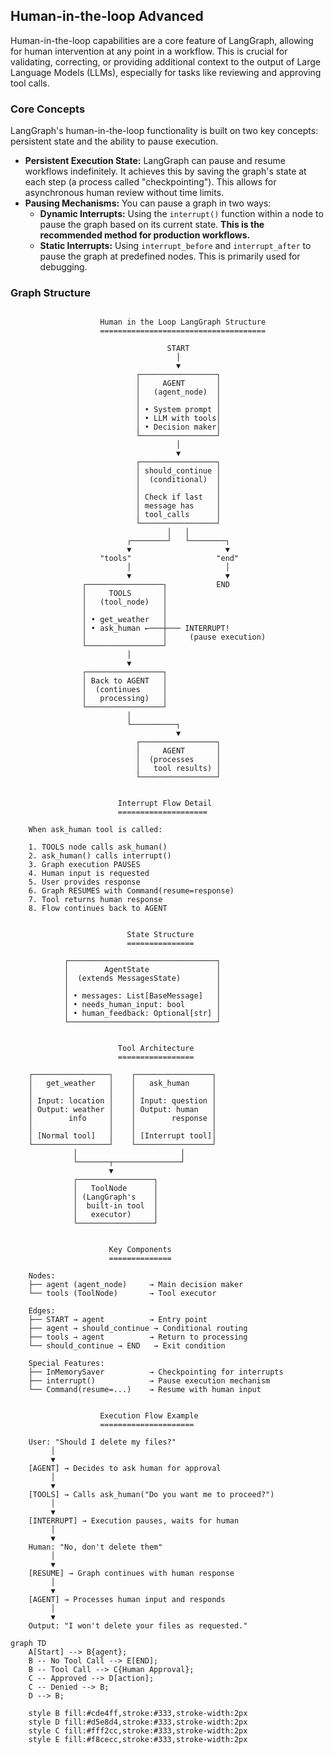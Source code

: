 ## Human-in-the-loop Advanced

Human-in-the-loop capabilities are a core feature of LangGraph, allowing for human intervention at any point in a workflow. This is crucial for validating, correcting, or providing additional context to the output of Large Language Models (LLMs), especially for tasks like reviewing and approving tool calls.

### Core Concepts

LangGraph's human-in-the-loop functionality is built on two key concepts: persistent state and the ability to pause execution.

*   **Persistent Execution State:** LangGraph can pause and resume workflows indefinitely. It achieves this by saving the graph's state at each step (a process called "checkpointing"). This allows for asynchronous human review without time limits.
*   **Pausing Mechanisms:** You can pause a graph in two ways:
    *   **Dynamic Interrupts:** Using the `interrupt()` function within a node to pause the graph based on its current state. **This is the recommended method for production workflows.**
    *   **Static Interrupts:** Using `interrupt_before` and `interrupt_after` to pause the graph at predefined nodes. This is primarily used for debugging.


### Graph Structure

```

                    Human in the Loop LangGraph Structure
                    =====================================

                                   START
                                     │
                                     ▼
                            ┌─────────────────┐
                            │     AGENT       │
                            │   (agent_node)  │
                            │                 │
                            │ • System prompt │
                            │ • LLM with tools│
                            │ • Decision maker│
                            └─────────────────┘
                                     │
                                     ▼
                            ┌─────────────────┐
                            │ should_continue │
                            │  (conditional)  │
                            │                 │
                            │ Check if last   │
                            │ message has     │
                            │ tool_calls      │
                            └─────────────────┘
                                   │   │
                          ┌────────┘   └────────┐
                          ▼                     ▼
                    "tools"                   "end"
                          │                     │
                          ▼                     ▼
                ┌─────────────────┐           END
                │     TOOLS       │
                │   (tool_node)   │
                │                 │
                │ • get_weather   │
                │ • ask_human ←───┼─── INTERRUPT!
                │                 │     (pause execution)
                └─────────────────┘
                          │
                          ▼
                ┌─────────────────┐
                │ Back to AGENT   │
                │  (continues     │
                │   processing)   │
                └─────────────────┘
                          │
                          └──────────┐
                                     ▼
                            ┌─────────────────┐
                            │     AGENT       │
                            │  (processes     │
                            │   tool results) │
                            └─────────────────┘


                        Interrupt Flow Detail
                        ====================

    When ask_human tool is called:
    
    1. TOOLS node calls ask_human()
    2. ask_human() calls interrupt()
    3. Graph execution PAUSES
    4. Human input is requested
    5. User provides response
    6. Graph RESUMES with Command(resume=response)
    7. Tool returns human response
    8. Flow continues back to AGENT


                          State Structure
                          ===============

            ┌─────────────────────────────────┐
            │        AgentState               │
            │  (extends MessagesState)        │
            │                                 │
            │ • messages: List[BaseMessage]   │
            │ • needs_human_input: bool       │
            │ • human_feedback: Optional[str] │
            └─────────────────────────────────┘


                        Tool Architecture
                        =================

    ┌─────────────────┐    ┌─────────────────┐
    │   get_weather   │    │   ask_human     │
    │                 │    │                 │
    │ Input: location │    │ Input: question │
    │ Output: weather │    │ Output: human   │
    │        info     │    │        response │
    │                 │    │                 │
    │ [Normal tool]   │    │ [Interrupt tool]│
    └─────────────────┘    └─────────────────┘
              │                       │
              └───────┬───────────────┘
                      ▼
              ┌─────────────────┐
              │   ToolNode      │
              │ (LangGraph's    │
              │  built-in tool  │
              │   executor)     │
              └─────────────────┘


                      Key Components
                      ==============

    Nodes:
    ├── agent (agent_node)     → Main decision maker
    └── tools (ToolNode)       → Tool executor

    Edges:
    ├── START → agent          → Entry point
    ├── agent → should_continue → Conditional routing
    ├── tools → agent          → Return to processing
    └── should_continue → END   → Exit condition

    Special Features:
    ├── InMemorySaver          → Checkpointing for interrupts
    ├── interrupt()            → Pause execution mechanism
    └── Command(resume=...)    → Resume with human input


                    Execution Flow Example
                    =====================

    User: "Should I delete my files?"
         │
         ▼
    [AGENT] → Decides to ask human for approval
         │
         ▼
    [TOOLS] → Calls ask_human("Do you want me to proceed?")
         │
         ▼
    [INTERRUPT] → Execution pauses, waits for human
         │
         ▼
    Human: "No, don't delete them"
         │
         ▼
    [RESUME] → Graph continues with human response
         │
         ▼
    [AGENT] → Processes human input and responds
         │
         ▼
    Output: "I won't delete your files as requested."
```

``` mermaid
graph TD
    A[Start] --> B{agent};
    B -- No Tool Call --> E[END];
    B -- Tool Call --> C{Human Approval};
    C -- Approved --> D[action];
    C -- Denied --> B;
    D --> B;

    style B fill:#cde4ff,stroke:#333,stroke-width:2px
    style D fill:#d5e8d4,stroke:#333,stroke-width:2px
    style C fill:#fff2cc,stroke:#333,stroke-width:2px
    style E fill:#f8cecc,stroke:#333,stroke-width:2px

```    